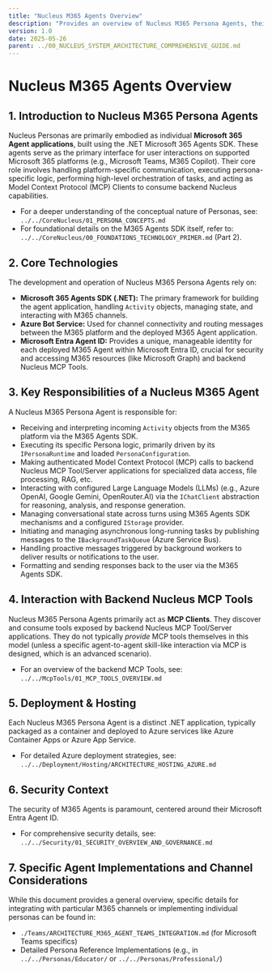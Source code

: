 ```yaml
---
title: "Nucleus M365 Agents Overview"
description: "Provides an overview of Nucleus M365 Persona Agents, their core technologies, responsibilities, and interaction with backend MCP Tools."
version: 1.0
date: 2025-05-26
parent: ../00_NUCLEUS_SYSTEM_ARCHITECTURE_COMPREHENSIVE_GUIDE.md
---
```


# Nucleus M365 Agents Overview

## 1. Introduction to Nucleus M365 Persona Agents
Nucleus Personas are primarily embodied as individual **Microsoft 365 Agent applications**, built using the .NET Microsoft 365 Agents SDK. These agents serve as the primary interface for user interactions on supported Microsoft 365 platforms (e.g., Microsoft Teams, M365 Copilot). Their core role involves handling platform-specific communication, executing persona-specific logic, performing high-level orchestration of tasks, and acting as Model Context Protocol (MCP) Clients to consume backend Nucleus capabilities.

*   For a deeper understanding of the conceptual nature of Personas, see: `../../CoreNucleus/01_PERSONA_CONCEPTS.md`
*   For foundational details on the M365 Agents SDK itself, refer to: `../../CoreNucleus/00_FOUNDATIONS_TECHNOLOGY_PRIMER.md` (Part 2).

## 2. Core Technologies
The development and operation of Nucleus M365 Persona Agents rely on:
*   **Microsoft 365 Agents SDK (.NET):** The primary framework for building the agent application, handling `Activity` objects, managing state, and interacting with M365 channels.
*   **Azure Bot Service:** Used for channel connectivity and routing messages between the M365 platform and the deployed M365 Agent application.
*   **Microsoft Entra Agent ID:** Provides a unique, manageable identity for each deployed M365 Agent within Microsoft Entra ID, crucial for security and accessing M365 resources (like Microsoft Graph) and backend Nucleus MCP Tools.

## 3. Key Responsibilities of a Nucleus M365 Agent
A Nucleus M365 Persona Agent is responsible for:
*   Receiving and interpreting incoming `Activity` objects from the M365 platform via the M365 Agents SDK.
*   Executing its specific Persona logic, primarily driven by its `IPersonaRuntime` and loaded `PersonaConfiguration`.
*   Making authenticated Model Context Protocol (MCP) calls to backend Nucleus MCP Tool/Server applications for specialized data access, file processing, RAG, etc.
*   Interacting with configured Large Language Models (LLMs) (e.g., Azure OpenAI, Google Gemini, OpenRouter.AI) via the `IChatClient` abstraction for reasoning, analysis, and response generation.
*   Managing conversational state across turns using M365 Agents SDK mechanisms and a configured `IStorage` provider.
*   Initiating and managing asynchronous long-running tasks by publishing messages to the `IBackgroundTaskQueue` (Azure Service Bus).
*   Handling proactive messages triggered by background workers to deliver results or notifications to the user.
*   Formatting and sending responses back to the user via the M365 Agents SDK.

## 4. Interaction with Backend Nucleus MCP Tools
Nucleus M365 Persona Agents primarily act as **MCP Clients**. They discover and consume tools exposed by backend Nucleus MCP Tool/Server applications. They do not typically *provide* MCP tools themselves in this model (unless a specific agent-to-agent skill-like interaction via MCP is designed, which is an advanced scenario).
*   For an overview of the backend MCP Tools, see: `../../McpTools/01_MCP_TOOLS_OVERVIEW.md`

## 5. Deployment & Hosting
Each Nucleus M365 Persona Agent is a distinct .NET application, typically packaged as a container and deployed to Azure services like Azure Container Apps or Azure App Service.
*   For detailed Azure deployment strategies, see: `../../Deployment/Hosting/ARCHITECTURE_HOSTING_AZURE.md`

## 6. Security Context
The security of M365 Agents is paramount, centered around their Microsoft Entra Agent ID.
*   For comprehensive security details, see: `../../Security/01_SECURITY_OVERVIEW_AND_GOVERNANCE.md`

## 7. Specific Agent Implementations and Channel Considerations
While this document provides a general overview, specific details for integrating with particular M365 channels or implementing individual personas can be found in:
*   `./Teams/ARCHITECTURE_M365_AGENT_TEAMS_INTEGRATION.md` (for Microsoft Teams specifics)
*   Detailed Persona Reference Implementations (e.g., in `../../Personas/Educator/` or `../../Personas/Professional/`)

